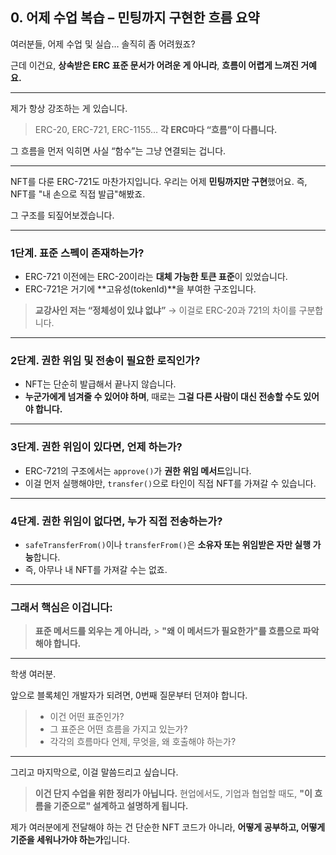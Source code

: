 ## 0. 어제 수업 복습 – 민팅까지 구현한 흐름 요약

여러분들, 어제 수업 및 실습… 솔직히 좀 어려웠죠?

근데 이건요,
**상속받은 ERC 표준 문서가 어려운 게 아니라**,
**흐름이 어렵게 느껴진 거예요.**

---

제가 항상 강조하는 게 있습니다.

> ERC-20, ERC-721, ERC-1155…
> **각 ERC마다 “흐름”이 다릅니다.**

그 흐름을 먼저 익히면
사실 “함수”는 그냥 연결되는 겁니다.

---

NFT를 다룬 ERC-721도 마찬가지입니다.
우리는 어제 **민팅까지만 구현**했어요.
즉, NFT를 "내 손으로 직접 발급"해봤죠.

그 구조를 되짚어보겠습니다.

---

### 1단계. 표준 스펙이 존재하는가?

- ERC-721 이전에는 ERC-20이라는 **대체 가능한 토큰 표준**이 있었습니다.
- ERC-721은 거기에 **고유성(tokenId)**을 부여한 구조입니다.

> **교강사인 저는 “정체성이 있냐 없냐”**
> → 이걸로 ERC-20과 721의 차이를 구분합니다.

---

### 2단계. 권한 위임 및 전송이 필요한 로직인가?

- NFT는 단순히 발급해서 끝나지 않습니다.
- **누군가에게 넘겨줄 수 있어야 하며**,
  때로는 **그걸 다른 사람이 대신 전송할 수도 있어야 합니다.**

---

### 3단계. 권한 위임이 있다면, 언제 하는가?

- ERC-721의 구조에서는 `approve()`가 **권한 위임 메서드**입니다.
- 이걸 먼저 실행해야만,
  `transfer()`으로 타인이 직접 NFT를 가져갈 수 있습니다.

---

### 4단계. 권한 위임이 없다면, 누가 직접 전송하는가?

- `safeTransferFrom()`이나 `transferFrom()`은
  **소유자 또는 위임받은 자만 실행 가능**합니다.
- 즉, 아무나 내 NFT를 가져갈 수는 없죠.

---

### 그래서 핵심은 이겁니다:

> **표준 메서드를 외우는 게 아니라,** > **"왜 이 메서드가 필요한가"를 흐름으로 파악해야 합니다.**

---

학생 여러분.

앞으로 블록체인 개발자가 되려면,
0번째 질문부터 던져야 합니다.

> - 이건 어떤 표준인가?
> - 그 표준은 어떤 흐름을 가지고 있는가?
> - 각각의 흐름마다 언제, 무엇을, 왜 호출해야 하는가?

---

그리고 마지막으로, 이걸 말씀드리고 싶습니다.

> **이건 단지 수업을 위한 정리가 아닙니다.**
> 현업에서도, 기업과 협업할 때도,
> **"이 흐름을 기준으로" 설계하고 설명하게 됩니다.**

제가 여러분에게 전달해야 하는 건
단순한 NFT 코드가 아니라,
**어떻게 공부하고, 어떻게 기준을 세워나가야 하는가**입니다.
